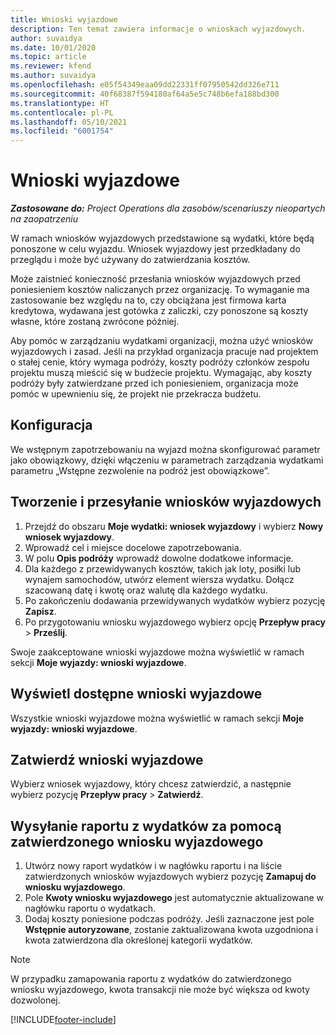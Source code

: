 ```yaml
---
title: Wnioski wyjazdowe
description: Ten temat zawiera informacje o wnioskach wyjazdowych.
author: suvaidya
ms.date: 10/01/2020
ms.topic: article
ms.reviewer: kfend
ms.author: suvaidya
ms.openlocfilehash: e05f54349eaa09dd22331ff07950542dd326e711
ms.sourcegitcommit: 40f68387f594180af64a5e5c748b6efa188bd300
ms.translationtype: HT
ms.contentlocale: pl-PL
ms.lasthandoff: 05/10/2021
ms.locfileid: "6001754"
---
```

# <a name="travel-requisitions"></a>Wnioski wyjazdowe

_**Zastosowane do:** Project Operations dla zasobów/scenariuszy nieopartych na zaopatrzeniu_

W ramach wniosków wyjazdowych przedstawione są wydatki, które będą ponoszone w celu wyjazdu. Wniosek wyjazdowy jest przedkładany do przeglądu i może być używany do zatwierdzania kosztów.

Może zaistnieć konieczność przesłania wniosków wyjazdowych przed poniesieniem kosztów naliczanych przez organizację. To wymaganie ma zastosowanie bez względu na to, czy obciążana jest firmowa karta kredytowa, wydawana jest gotówka z zaliczki, czy ponoszone są koszty własne, które zostaną zwrócone później.

Aby pomóc w zarządzaniu wydatkami organizacji, można użyć wniosków wyjazdowych i zasad. Jeśli na przykład organizacja pracuje nad projektem o stałej cenie, który wymaga podróży, koszty podróży członków zespołu projektu muszą mieścić się w budżecie projektu. Wymagając, aby koszty podróży były zatwierdzane przed ich poniesieniem, organizacja może pomóc w upewnieniu się, że projekt nie przekracza budżetu.

## <a name="configuration"></a>Konfiguracja 

We wstępnym zapotrzebowaniu na wyjazd można skonfigurować parametr jako obowiązkowy, dzięki włączeniu w parametrach zarządzania wydatkami parametru „Wstępne zezwolenie na podróż jest obowiązkowe”. 

## <a name="create-and-submit-a-travel-requisition"></a>Tworzenie i przesyłanie wniosków wyjazdowych

1. Przejdź do obszaru **Moje wydatki: wniosek wyjazdowy** i wybierz **Nowy wniosek wyjazdowy**.
2. Wprowadź cel i miejsce docelowe zapotrzebowania.
3. W polu **Opis podróży** wprowadź dowolne dodatkowe informacje. 
4. Dla każdego z przewidywanych kosztów, takich jak loty, posiłki lub wynajem samochodów, utwórz element wiersza wydatku. Dołącz szacowaną datę i kwotę oraz walutę dla każdego wydatku. 
5. Po zakończeniu dodawania przewidywanych wydatków wybierz pozycję **Zapisz**.
6. Po przygotowaniu wniosku wyjazdowego wybierz opcję **Przepływ pracy** > **Prześlij**.

Swoje zaakceptowane wnioski wyjazdowe można wyświetlić w ramach sekcji **Moje wyjazdy: wnioski wyjazdowe**. 

## <a name="view-available-travel-requisitions"></a>Wyświetl dostępne wnioski wyjazdowe

Wszystkie wnioski wyjazdowe można wyświetlić w ramach sekcji **Moje wyjazdy: wnioski wyjazdowe**.

## <a name="approve-travel-requisitions"></a>Zatwierdź wnioski wyjazdowe

Wybierz wniosek wyjazdowy, który chcesz zatwierdzić, a następnie wybierz pozycję **Przepływ pracy** > **Zatwierdź**.  

## <a name="submit-an-expense-report-using-your-approved-travel-requisition"></a>Wysyłanie raportu z wydatków za pomocą zatwierdzonego wniosku wyjazdowego

1. Utwórz nowy raport wydatków i w nagłówku raportu i na liście zatwierdzonych wniosków wyjazdowych wybierz pozycję **Zamapuj do wniosku wyjazdowego**.
2. Pole **Kwoty wniosku wyjazdowego** jest automatycznie aktualizowane w nagłówku raportu o wydatkach.
3. Dodaj koszty poniesione podczas podróży. Jeśli zaznaczone jest pole **Wstępnie autoryzowane**, zostanie zaktualizowana kwota uzgodniona i kwota zatwierdzona dla określonej kategorii wydatków.

> [!NOTE]
> W przypadku zamapowania raportu z wydatków do zatwierdzonego wniosku wyjazdowego, kwota transakcji nie może być większa od kwoty dozwolonej. 


[!INCLUDE[footer-include](../includes/footer-banner.md)]